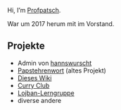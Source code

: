 Hi, I’m [Profpatsch](http://profpatsch.de/).

War um 2017 herum mit im Vorstand.

## Projekte

* Admin von [hannswurscht](Musikanlage#hannswurscht-streaming-mpd)
* [Papstehrenwort](https://github.com/openlab-aux/papstehrenwort) (altes Projekt)
* [Dieses Wiki](https://github.com/openlab-aux/gitit)
* [Curry Club](http://curry-club-augsburg.de/)
* [Lojban-Lerngruppe](https://lojbanistan.de/)
* diverse andere
